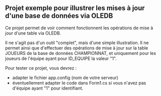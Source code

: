 ## Projet exemple pour illustrer les mises à jour d'une base de données via OLEDB

Ce projet permet de voir comment fonctionnent les opérations de mise à jour d'une table via OLEDB.

Il ne s'agit pas d'un outil "complet", mais d'une simple illustration. Il ne permet ainsi que d'effectuer 
des opérations de mise à jour sur la table JOUEURS de la base de données CHAMPIONNAT, et uniquement pour
les joueurs de l'équipe ayant pour ID_EQUIPE la valeur "1".

Pour tester ce projet, vous devrez :
* adapter le fichier app.config (nom de votre serveur)
* éventuellement adapter le code dans Form1.cs si vous n'avez pas d'équipe ayant "1" pour identifiant.